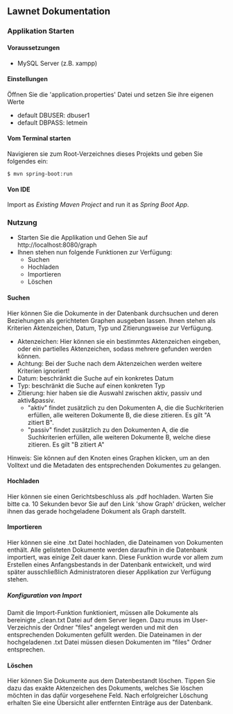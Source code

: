 ## Lawnet Dokumentation

### Applikation Starten

#### Voraussetzungen

- MySQL Server (z.B. xampp)

#### Einstellungen

Öffnen Sie die 'application.properties' Datei und setzen Sie ihre eigenen Werte

- default DBUSER: dbuser1
- default DBPASS: letmein

#### Vom Terminal starten

Navigieren sie zum Root-Verzeichnes dieses Projekts und geben Sie folgendes ein:

    $ mvn spring-boot:run

#### Von IDE

Import as *Existing Maven Project* and run it as *Spring Boot App*.


### Nutzung

- Starten Sie die Applikation und Gehen Sie auf http://localhost:8080/graph
- Ihnen stehen nun folgende Funktionen zur Verfügung:
    * Suchen
    * Hochladen
    * Importieren
    * Löschen

#### Suchen
Hier können Sie die Dokumente in der Datenbank durchsuchen und deren Beziehungen als gerichteten Graphen ausgeben lassen.
Ihnen stehen als Kriterien Aktenzeichen, Datum, Typ und Zitierungsweise zur Verfügung.

- Aktenzeichen: Hier können sie ein bestimmtes Aktenzeichen eingeben, oder ein partielles Aktenzeichen, sodass mehrere gefunden werden können.
- Achtung: Bei der Suche nach dem Aktenzeichen werden weitere Kriterien ignoriert!
- Datum: beschränkt die Suche auf ein konkretes Datum
- Typ:  beschränkt die Suche auf einen konkreten Typ
- Zitierung: hier haben sie die Auswahl zwischen aktiv, passiv und aktiv&passiv.
    * "aktiv" findet zusätzlich zu den Dokumenten A, die die Suchkriterien erfüllen, alle weiteren Dokumente B, die diese zitieren. Es gilt "A zitiert B".
    * "passiv" findet zusätzlich zu den Dokumenten A, die die Suchkriterien erfüllen, alle weiteren Dokumente B, welche diese zitieren. Es gilt "B zitiert A"

Hinweis: Sie können auf den Knoten eines Graphen klicken, um an den Volltext und die Metadaten des entsprechenden Dokumentes zu gelangen.


#### Hochladen
Hier können sie einen Gerichtsbeschluss als .pdf hochladen.
Warten Sie bitte ca. 10 Sekunden bevor Sie auf den Link 'show Graph' drücken, welcher ihnen das gerade hochgeladene Dokument als Graph darstellt.


#### Importieren
Hier können sie eine .txt Datei hochladen, die Dateinamen von Dokumenten enthält. Alle gelisteten Dokumente werden daraufhin
in die Datenbank importiert, was einige Zeit dauer kann.
Diese Funktion wurde vor allem zum Erstellen eines Anfangsbestands in der Datenbank entwickelt, und wird später ausschließlich
Administratoren dieser Applikation zur Verfügung stehen.

##### Konfiguration von Import
Damit die Import-Funktion funktioniert, müssen alle Dokumente als bereinigte _clean.txt Datei auf dem Server liegen.
Dazu muss im User-Verzeichnis der Ordner "files" angelegt werden und mit den entsprechenden Dokumenten gefüllt werden.
Die Dateinamen in der hochgeladenen .txt Datei müssen diesen Dokumenten im "files" Ordner entsprechen.


#### Löschen
Hier können Sie Dokumente aus dem Datenbestandt löschen. Tippen Sie dazu das exakte Aktenzeichen des Dokuments,
welches Sie löschen möchten in das dafür vorgesehene Feld.
Nach erfolgreicher Löschung erhalten Sie eine Übersicht aller entfernten Einträge aus der Datenbank.

